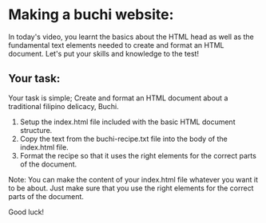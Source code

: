 # Making a buchi website:

In today's video, you learnt the basics about the HTML head as well as the fundamental text elements needed to create and format an HTML document. Let's put your skills and knowledge to the test!

## Your task:
Your task is simple; Create and format an HTML document about a traditional filipino delicacy, Buchi. 

 1. Setup the index.html file included with the basic HTML document structure. 
 2. Copy the text from the buchi-recipe.txt file into the body of the index.html file. 
 3. Format the recipe so that it uses the right elements for the correct parts of the document. 

Note: You can make the content of your index.html file whatever you want it to be about. Just make sure that you use the right elements for the correct parts of the document. 

Good luck!
